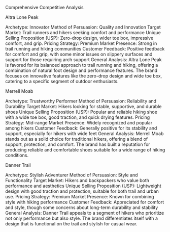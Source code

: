 Comprehensive Competitive Analysis


Altra Lone Peak 

Archetype: Innovator
Method of Persuasion: Quality and Innovation
Target Market: Trail runners and hikers seeking comfort and performance
Unique Selling Proposition (USP): Zero-drop design, wider toe box, impressive comfort, and grip​​.
Pricing Strategy: Premium
Market Presence: Strong in trail running and hiking communities
Customer Feedback: Positive feedback for comfort and grip, with some minor issues on slippery surfaces and support for those requiring arch support
General Analysis: Altra Lone Peak is favored for its balanced approach to trail running and hiking, offering a combination of natural foot design and performance features. The brand focuses on innovative features like the zero-drop design and wide toe box, catering to a specific segment of outdoor enthusiasts.


Merrell Moab

Archetype: Trustworthy Performer
Method of Persuasion: Reliability and Durability
Target Market: Hikers looking for stable, supportive, and durable shoes
Unique Selling Proposition (USP): Popular and reliable hiking shoe with a wide toe box, good traction, and quick drying features​​.
Pricing Strategy: Mid-range
Market Presence: Widely recognized and popular among hikers
Customer Feedback: Generally positive for its stability and support, especially for hikers with wide feet
General Analysis: Merrell Moab stands out as a solid choice for traditional hikers, offering a blend of support, protection, and comfort. The brand has built a reputation for producing reliable and comfortable shoes suitable for a wide range of hiking conditions.


Danner Trail 

Archetype: Stylish Adventurer
Method of Persuasion: Style and Functionality
Target Market: Hikers and backpackers who value both performance and aesthetics
Unique Selling Proposition (USP): Lightweight design with good traction and protection, suitable for both trail and urban use​​.
Pricing Strategy: Premium
Market Presence: Known for combining style with hiking performance
Customer Feedback: Appreciated for comfort and style, though some concerns about long-term durability and stability
General Analysis: Danner Trail appeals to a segment of hikers who prioritize not only performance but also style. The brand differentiates itself with a design that is functional on the trail and stylish for casual wear.